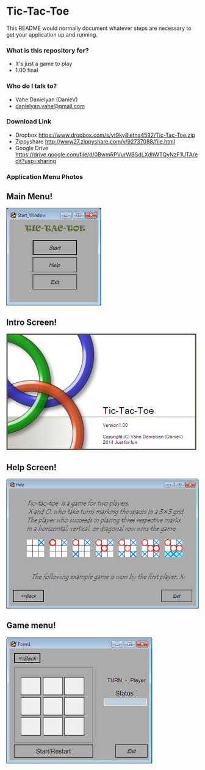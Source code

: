 # Tic-Tac-Toe #

This README would normally document whatever steps are necessary to get your application up and running.

### What is this repository for? ###

* It's just a game to play
* 1.00 final

### Who do I talk to? ###

* Vahe Danielyan (DanieV)
* danielyan.vahe@gmail.com


### Download Link ###

* Dropbox      https://www.dropbox.com/s/vt9ky8ietna4592/Tic-Tac-Toe.zip
* Zippyshare   http://www27.zippyshare.com/v/92737088/file.html
* Google Drive https://drive.google.com/file/d/0BwmRPVurWBSdLXdhWTQyNzF1UTA/edit?usp=sharing
  
### Application Menu Photos ###

## **Main Menu!** ##

![Main.png](https://raw.githubusercontent.com/VaheDanielyan/Tic-Tac-Toe/master/Source/Resources/Main.png)

## **Intro Screen!** ##

![SPScreen.png](https://raw.githubusercontent.com/VaheDanielyan/Tic-Tac-Toe/master/Source/Resources/SPScreen.png)
## **Help Screen!** ##

![Help.png](https://raw.githubusercontent.com/VaheDanielyan/Tic-Tac-Toe/master/Source/Resources/Help.png)

## **Game menu!** ##

![Game.png](https://raw.githubusercontent.com/VaheDanielyan/Tic-Tac-Toe/master/Source/Resources/Game.png)
